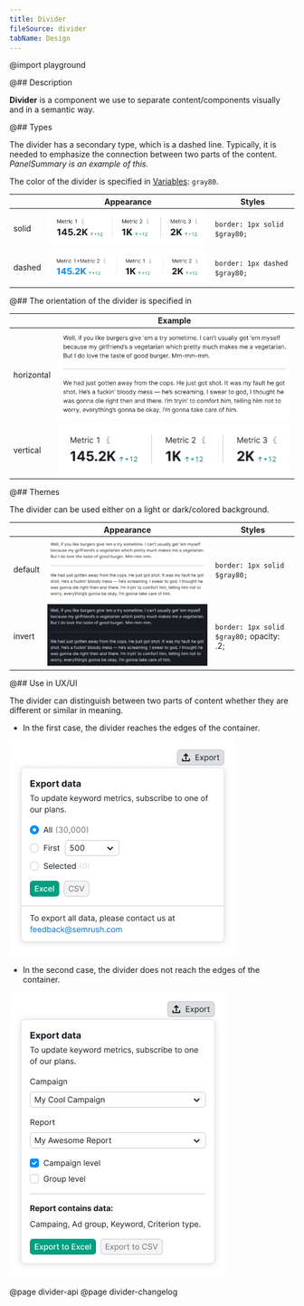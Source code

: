 ```yaml
---
title: Divider
fileSource: divider
tabName: Design
---
```


@import playground

@## Description

**Divider** is a component we use to separate content/components visually and in a semantic way.

@## Types

The divider has a secondary type, which is a dashed line. Typically, it is needed to emphasize the connection between two parts of the content. _PanelSummary is an example of this._

The color of the divider is specified in [Variables](/style/variables/#a7af23): `gray80`.

|        | Appearance                           | Styles                        |
| ------ | ------------------------------------ | ----------------------------- |
| solid  | ![solid-divider](static/solid.png)   | `border: 1px solid $gray80;`  |
| dashed | ![dashed-divider](static/dashed.png) | `border: 1px dashed $gray80;` |

@## The orientation of the divider is specified in

|            | Example                                         |
| ---------- | ----------------------------------------------- |
| horizontal | ![horizontal-divider](static/default-theme.png) |
| vertical   | ![vertical-divider](static/solid.png)           |

@## Themes

The divider can be used either on a light or dark/colored background.

|         | Appearance                                   | Styles                                    |
| ------- | -------------------------------------------- | ----------------------------------------- |
| default | ![default-divider](static/default-theme.png) | `border: 1px solid $gray80;`              |
| invert  | ![invert-divider](static/invert-theme.png)   | `border: 1px solid $gray80;` opacity: .2; |

@## Use in UX/UI

The divider can distinguish between two parts of content whether they are different or similar in meaning.

- In the first case, the divider reaches the edges of the container.

![divider-use](static/use-1.png)

- In the second case, the divider does not reach the edges of the container.

![divider-use](static/use-2.png)

@page divider-api
@page divider-changelog
